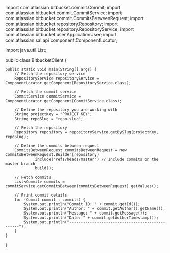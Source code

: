 import com.atlassian.bitbucket.commit.Commit;
import com.atlassian.bitbucket.commit.CommitService;
import com.atlassian.bitbucket.commit.CommitsBetweenRequest;
import com.atlassian.bitbucket.repository.Repository;
import com.atlassian.bitbucket.repository.RepositoryService;
import com.atlassian.bitbucket.user.ApplicationUser;
import com.atlassian.sal.api.component.ComponentLocator;

import java.util.List;

public class BitbucketClient {

    public static void main(String[] args) {
        // Fetch the repository service
        RepositoryService repositoryService = ComponentLocator.getComponent(RepositoryService.class);

        // Fetch the commit service
        CommitService commitService = ComponentLocator.getComponent(CommitService.class);

        // Define the repository you are working with
        String projectKey = "PROJECT_KEY";
        String repoSlug = "repo-slug";

        // Fetch the repository
        Repository repository = repositoryService.getBySlug(projectKey, repoSlug);

        // Define the commits between request
        CommitsBetweenRequest commitsBetweenRequest = new CommitsBetweenRequest.Builder(repository)
                .include("refs/heads/master") // Include commits on the master branch
                .build();

        // Fetch commits
        List<Commit> commits = commitService.getCommitsBetween(commitsBetweenRequest).getValues();

        // Print commit details
        for (Commit commit : commits) {
            System.out.println("Commit ID: " + commit.getId());
            System.out.println("Author: " + commit.getAuthor().getName());
            System.out.println("Message: " + commit.getMessage());
            System.out.println("Date: " + commit.getAuthorTimestamp());
            System.out.println("------------------------------------------------");
        }
    }
}

